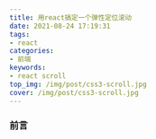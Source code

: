 ```yaml
---
title: 用react搞定一个弹性定位滚动
date: 2021-08-24 17:19:31
tags:
- react
categories:
- 前端
keywords:
- react scroll
top_img: /img/post/css3-scroll.jpg
cover: /img/post/css3-scroll.jpg
---
```


### 前言